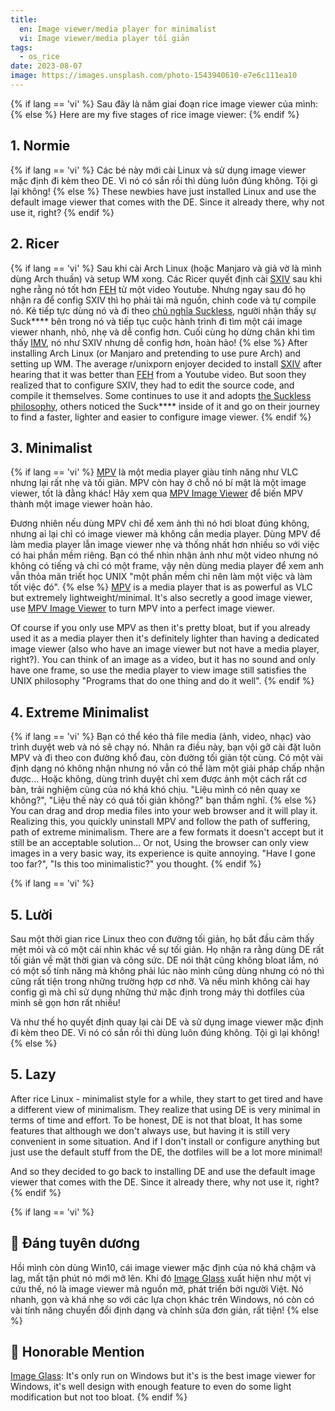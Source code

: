 ```yaml
---
title:
  en: Image viewer/media player for minimalist
  vi: Image viewer/media player tối giản
tags:
  - os_rice
date: 2023-08-07
image: https://images.unsplash.com/photo-1543940610-e7e6c111ea10
---
```


{% if lang == 'vi' %}
  Sau đây là năm giai đoạn rice image viewer của mình:
{% else %}
  Here are my five stages of rice image viewer:
{% endif %}

## 1. Normie

{% if lang == 'vi' %}
  Các bé này mới cài Linux và sử dụng image viewer mặc định đi kèm theo DE. Vi nó có sắn rồi thì dùng luôn đúng không. Tội gì lại không!
{% else %}
  These newbies have just installed Linux and use the default image viewer that comes with the DE. Since it already there, why not use it, right?
{% endif %}

## 2. Ricer

{% if lang == 'vi' %}
  Sau khi cài Arch Linux (hoặc Manjaro và giả vờ là mình dùng Arch thuần) và setup WM xong. Các Ricer quyết định cài [SXIV](https://github.com/muennich/sxiv) sau khi nghe rằng nó tốt hơn [FEH](https://feh.finalrewind.org) từ một video Youtube. Nhưng ngay sau đó họ nhận ra để config SXIV thì họ phải tải mã nguồn, chỉnh code và tự compile nó. Kẻ tiếp tực dùng nó và đi theo [chủ nghĩa Suckless](https://suckless.org/philosophy), người nhận thấy sự Suck**** bên trong nó và tiếp tục cuộc hành trình đi tìm một cái image viewer nhanh, nhỏ, nhẹ và dễ config hơn. Cuối cùng họ dừng chân khi tìm thấy [IMV](https://sr.ht/~exec64/imv), nó như SXIV nhưng dễ config hơn, hoàn hảo!
{% else %}
  After installing Arch Linux (or Manjaro and pretending to use pure Arch) and setting up WM. The average r/unixporn enjoyer decided to install [SXIV](https://github.com/muennich/sxiv) after hearing that it was better than [FEH](https://feh.finalrewind.org) from a Youtube video. But soon they realized that to configure SXIV, they had to edit the source code, and compile it themselves. Some continues to use it and adopts [the Suckless philosophy](https://suckless.org/philosophy), others noticed the Suck**** inside of it and go on their journey to find a faster, lighter and easier to configure image viewer.
{% endif %}

## 3. Minimalist

{% if lang == 'vi' %}
  [MPV](https://mpv.io) là một media player giàu tính năng như VLC nhưng lại rất nhẹ và tối giản. MPV còn hay ở chỗ nó bí mật là một image viewer, tốt là đằng khác! Hãy xem qua [MPV Image Viewer](https://github.com/occivink/mpv-image-viewer) để biến MPV thành một image viewer hoàn hảo.

  Đương nhiên nếu dùng MPV chỉ để xem ảnh thì nó hơi bloat đúng không, nhưng ai lại chỉ có image viewer mà không cần media player. Dùng MPV để làm media player lẫn image viewer nhẹ và thống nhất hơn nhiều so với việc có hai phần mềm riêng. Bạn có thể nhìn nhận ảnh như một video nhưng nó không có tiếng và chỉ có một frame, vậy nên dùng media player để xem anh vẫn thỏa mãn triết học UNIX "một phần mềm chỉ nên làm một việc và làm tốt việc đó".
{% else %}
  [MPV](https://mpv.io) is a media player that is as powerful as VLC but extremely lightweight/minimal. It's also secretly a good image viewer, use [MPV Image Viewer](https://github.com/occivink/mpv-image-viewer) to turn MPV into a perfect image viewer.

  Of course if you only use MPV as then it's pretty bloat, but if you already used it as a media player then it's definitely lighter than having a dedicated image viewer (also who have an image viewer but not have a media player, right?). You can think of an image as a video, but it has no sound and only have one frame, so use the media player to view image still satisfies the UNIX philosophy "Programs that do one thing and do it well".
{% endif %}

## 4. Extreme Minimalist

{% if lang == 'vi' %}
  Bạn có thể kéo thả file media (ảnh, video, nhạc) vào trình duyệt web và nó sẽ chạy nó. Nhân ra điều này, bạn vội gỡ cài đặt luôn MPV và đi theo con đường khổ đau, còn đường tối giản tột cùng. Có một vài định dạng nó không nhận nhưng nó vẫn có thể làm một giải pháp chấp nhận được... Hoặc không, dùng trình duyệt chỉ xem được ảnh một cách rất cơ bản, trải nghiệm cùng của nó khá khó chịu. "Liệu mình có nên quay xe không?", "Liệu thế này có quá tối giản không?" bạn thầm nghĩ.
{% else %}
  You can drag and drop media files into your web browser and it will play it. Realizing this, you quickly uninstall MPV and follow the path of suffering, path of extreme minimalism. There are a few formats it doesn't accept but it still be an acceptable solution... Or not, Using the browser can only view images in a very basic way, its experience is quite annoying. "Have I gone too far?", "Is this too minimalistic?" you thought.
{% endif %}

{% if lang == 'vi' %}
  ## 5. Lười

  Sau một thời gian rice Linux theo con đường tối giản, họ bắt đầu cảm thấy mệt mỏi và có một cái nhìn khác về sự tối giản. Họ nhận ra rằng dùng DE rất tối giản về mặt thời gian và công sức. DE nói thật cũng không bloat lắm, nó có một số tính năng mà không phải lúc nào mình cũng dùng nhưng có nó thì cũng rất tiện trong những trường hợp cơ nhỡ. Và nếu mình không cài hay config gì mà chỉ sử dụng những thứ mặc định trong máy thì dotfiles của mình sẽ gọn hơn rất nhiều!

  Và như thế họ quyết định quay lại cài DE và sử dụng image viewer mặc định đi kèm theo DE. Vi nó có sắn rồi thì dùng luôn đúng không. Tội gì lại không!
{% else %}
  ## 5. Lazy

  After rice Linux - minimalist style for a while, they start to get tired and have a different view of minimalism. They realize that using DE is very minimal in terms of time and effort. To be honest, DE is not that bloat, It has some features that although we don't always use, but having it is still very convenient in some situation. And if I don't install or configure anything but just use the default stuff from the DE, the dotfiles will be a lot more minimal!

  And so they decided to go back to installing DE and use the default image viewer that comes with the DE. Since it already there, why not use it, right?
{% endif %}

{% if lang == 'vi' %}
  ## 📢 Đáng tuyên dương

  Hồi mình còn dùng Win10, cái image viewer mặc định của nó khá chậm và lag, mất tận phút nó mới mở lên. Khi đó [Image Glass](https://imageglass.org) xuất hiện như một vị cứu thế, nó là image viewer mã nguồn mở, phát triển bởi người Việt. Nó nhanh, gọn và khá nhẹ so với các lựa chọn khác trên Windows, nó còn có vài tính năng chuyển đổi định dạng và chỉnh sửa đơn giản, rất tiện!
{% else %}
  ## 📢 Honorable Mention

  [Image Glass](https://imageglass.org): It's only run on Windows but it's is the best image viewer for Windows, it's well design with enough feature to even do some light modification but not too bloat.
{% endif %}


